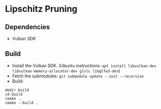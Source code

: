 # Lipschitz Pruning

## Dependencies

- Vulkan SDK

## Build

* Install the Vulkan SDK. (Ubuntu instructions: `apt install libvulkan-dev libvulkan-memory-allocator-dev glslc libglfw3-dev`)
* Fetch the submodules: `git submodule update --init --recursive`
* Build:
```
mkdir build
cd build
cmake ..
cmake --build .
```